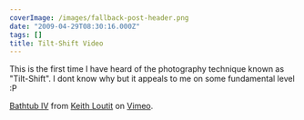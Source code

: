 ```yaml
---
coverImage: /images/fallback-post-header.png
date: "2009-04-29T08:30:16.000Z"
tags: []
title: Tilt-Shift Video
---
```


This is the first time I have heard of the photography technique known as "Tilt-Shift". I dont know why but it appeals to me on some fundamental level :P<!-- more -->

<object width="702" height="399" data="https://vimeo.com/moogaloop.swf?clip_id=3156959&amp;server=vimeo.com&amp;show_title=1&amp;show_byline=1&amp;show_portrait=1&amp;color=ffffff&amp;fullscreen=1" type="application/x-shockwave-flash"><param name="allowfullscreen" value="true" /><param name="allowscriptaccess" value="always" /><param name="src" value="https://vimeo.com/moogaloop.swf?clip_id=3156959&amp;server=vimeo.com&amp;show_title=1&amp;show_byline=1&amp;show_portrait=1&amp;color=ffffff&amp;fullscreen=1" /></object>
[Bathtub IV](https://vimeo.com/3156959) from [Keith Loutit](https://vimeo.com/keithloutit) on [Vimeo](https://vimeo.com).
